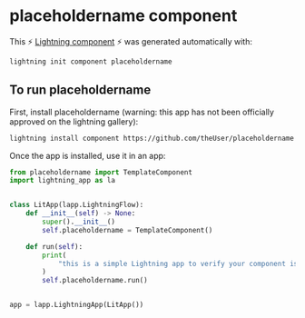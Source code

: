 # placeholdername component

This ⚡ [Lightning component](lightning.ai) ⚡ was generated automatically with:

```bash
lightning init component placeholdername
```

## To run placeholdername

First, install placeholdername (warning: this app has not been officially approved on the lightning gallery):

```bash
lightning install component https://github.com/theUser/placeholdername
```

Once the app is installed, use it in an app:

```python
from placeholdername import TemplateComponent
import lightning_app as la


class LitApp(lapp.LightningFlow):
    def __init__(self) -> None:
        super().__init__()
        self.placeholdername = TemplateComponent()

    def run(self):
        print(
            "this is a simple Lightning app to verify your component is working as expected"
        )
        self.placeholdername.run()


app = lapp.LightningApp(LitApp())
```
